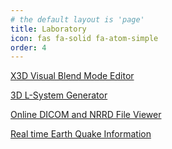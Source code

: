 ```yaml
---
# the default layout is 'page'
title: Laboratory
icon: fas fa-solid fa-atom-simple
order: 4
---
```

[X3D Visual Blend Mode Editor](/x_ite/laboratory/x3d-visual-blend-mode-editor)

[3D L-System Generator](/x_ite/laboratory/3d-l-system-generator)

[Online DICOM and NRRD File Viewer](/x_ite/laboratory/online-dicom-and-nrrd-file-viewer)

[Real time Earth Quake Information](/x_ite/laboratory/real-time-earth-quake-information)
